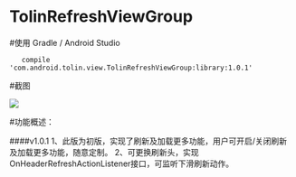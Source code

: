 # TolinRefreshViewGroup
#使用
   Gradle / Android Studio

```
   compile 'com.android.tolin.view.TolinRefreshViewGroup:library:1.0.1'
```
#截图

<img src='https://github.com/android-for/android-TolinRefreshViewGroup/blob/master/raw/refresh1.gif'/>

#功能概述：

####v1.0.1
    1、此版为初版，实现了刷新及加载更多功能，用户可开启/关闭刷新及加载更多功能，随意定制。
    2、可更换刷新头，实现OnHeaderRefreshActionListener接口，可监听下滑刷新动作。
